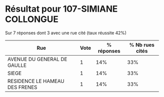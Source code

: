 # Résultat pour 107-SIMIANE COLLONGUE

Sur 7 réponses dont 3 avec une rue cité (taux réussite 42%)

| Rue | Vote | % réponses | % Nb rues cités|
|-----|------|------------|----------------|
| AVENUE DU GENERAL DE GAULLE | 1 | 14% | 33%|
| SIEGE | 1 | 14% | 33%|
| RESIDENCE LE HAMEAU DES FRENES | 1 | 14% | 33%|
